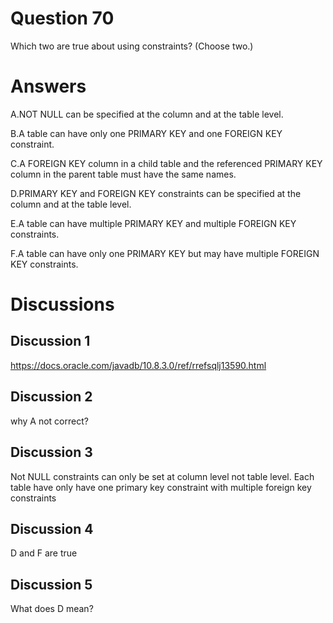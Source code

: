 # Question 70
Which two are true about using constraints? (Choose two.)

# Answers
A.NOT NULL can be specified at the column and at the table level.

B.A table can have only one PRIMARY KEY and one FOREIGN KEY constraint.

C.A FOREIGN KEY column in a child table and the referenced PRIMARY KEY column in the parent table must have the same names.

D.PRIMARY KEY and FOREIGN KEY constraints can be specified at the column and at the table level.

E.A table can have multiple PRIMARY KEY and multiple FOREIGN KEY constraints.

F.A table can have only one PRIMARY KEY but may have multiple FOREIGN KEY constraints.

# Discussions
## Discussion 1
https://docs.oracle.com/javadb/10.8.3.0/ref/rrefsqlj13590.html

## Discussion 2
why A not correct?

## Discussion 3
Not NULL constraints can only be set at column level not table level. Each table have only have one primary key constraint with multiple foreign key constraints

## Discussion 4
D and F are true

## Discussion 5
What does D mean?

